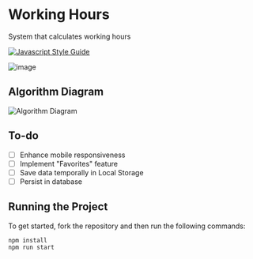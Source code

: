 # Working Hours

System that calculates working hours

[![Javascript Style Guide](https://badgen.net/badge/eslint/airbnb/ff5a5f?icon=airbnb)](https://github.com/airbnb/javascript)

![image](https://user-images.githubusercontent.com/12193814/107571437-ab366780-6bc9-11eb-8f65-f36d8c33b565.png)

## Algorithm Diagram

![Algorithm Diagram](https://github.com/JoakimTeixeira/working-hours/assets/12193814/2a4b3f8d-996b-4daa-a7e7-abc175a34fa6)

## To-do

- [ ] Enhance mobile responsiveness
- [ ] Implement "Favorites" feature
- [ ] Save data temporally in Local Storage
- [ ] Persist in database

## Running the Project

To get started, fork the repository and then run the following commands:

    npm install
    npm run start

